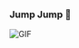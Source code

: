 ### Jump Jump 👋

<!--
**XuanlongQ/xuanlongQ** is a ✨ _special_ ✨ repository because its `README.md` (this file) appears on your GitHub profile.

Here are some ideas to get you started:

- 🔭 I’m currently working on ...
- 🌱 I’m currently learning ...
- 👯 I’m looking to collaborate on ...
- 🤔 I’m looking for help with ...
- 💬 Ask me about ...
- 📫 How to reach me: ...
- 😄 Pronouns: ...
- ⚡ Fun fact: ...
-->


</p>
  <img alt="GIF" src="https://github.com/vimalverma558/vimalverma558/blob/v2/img/dino.gif" />
</p>
